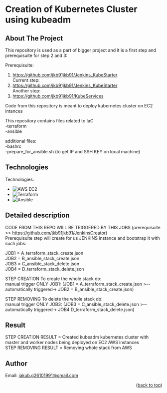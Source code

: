 # Creation of Kubernetes Cluster using kubeadm  
<a name="readme-top"></a>  

<!-- ABOUT THE PROJECT -->
## About The Project  
This repository is used as a part of bigger project and it is a first step and prerequisuite for step 2 and 3:

Prerequisuite:  
1) https://github.com/jkb91jkb91/Jenkins_KubeStarter  
Current step:  
2) https://github.com/jkb91jkb91/Jenkins_KubeStarter  
Another step:  
3) https://github.com/jkb91jkb91/KubeServices  

Code from this repository is meant to deploy kubernetes cluster on EC2 intances    

This repository contains files related to IaC  
-terraform  
-ansible  

additional files:  
  -bashrc  
  -prepare_for_ansible.sh (to get IP and SSH KEY on local machine) 

<!-- TECHNOLOGIES -->
## Technologies

Technologies:
* ![AWS EC2](https://img.shields.io/badge/AWS%20EC2-232F3E?style=for-the-badge&logo=amazon%20aws&logoColor=white)
* ![Terraform](https://img.shields.io/badge/Terraform-623CE4?style=for-the-badge&logo=terraform&logoColor=white)
* ![Ansible](https://img.shields.io/badge/Ansible-EE0000?style=for-the-badge&logo=ansible&logoColor=white)

<!-- DETAILED DESCRIPTION -->
## Detailed description

CODE FROM THIS REPO WILL BE TRIGGERED BY THIS JOBS (prerequisuite >>  https://github.com/jkb91jkb91/JenkinsCreator)  
Prerequisuite step will create for us JENKINS instance and bootstrap it with such jobs:  

JOB1 = A_terraform_stack_create.json  
JOB2 = B_ansible_stack_create.json  
JOB3 = C_ansible_stack_delete.json  
JOB4 = D_terraform_stack_delete.json  

   

STEP CREATION
To create the whole stack do:  
manual trigger ONLY JOB1: (JOB1 = A_terraform_stack_create.json >--automatically triggered-> JOB2 = B_ansible_stack_create.json)  

STEP REMOVING
To delete the whole stack do:  
manual trigger ONLY JOB3: (JOB3 = C_ansible_stack_delete.json   >--automatically triggered-> JOB4 D_terraform_stack_delete.json)  

<!-- RESULT -->
## Result

STEP CREATION RESULT = Created kubeadm kubernetes cluster with master and worker nodes being deployed on EC2 AWS instances  
STEP REMOVING RESULT = Removing whole stack from AWS  

<!-- AUTHOR -->
## Author
Email: jakub.g26101991@gmail.com


<p align="right">(<a href="#readme-top">back to top</a>)</p>
